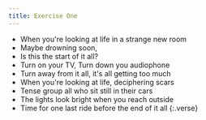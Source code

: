 ```yaml
---
title: Exercise One
---
```


- When you're looking at life
in a strange new room
- Maybe drowning soon,
- Is this the start of it all?
- Turn on your TV, Turn down you audiophone
- Turn away from it all,
it's all getting too much
- When you're looking at life, deciphering scars
- Tense group all who sit
still in their cars
- The lights look bright
when you reach outside
- Time for one last ride
before the end of it all
{:.verse}

